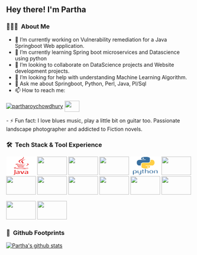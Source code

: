 <h2>Hey there! I'm Partha</h2>

### 👨🏻‍💻 &nbsp;About Me
- 🔭 I’m currently working on Vulnerability remediation for a Java Springboot Web application.
- 🌱 I’m currently learning Spring boot microservices and Datascience using python
- 👯 I’m looking to collaborate on DataScience projects and Website development projects.
- 🤔 I’m looking for help with understanding Machine Learning Algorithm.
- 💬 Ask me about Springboot, Python, Perl, Java, Pl/Sql
- 📫 How to reach me: 
<p>
<a href="https://www.linkedin.com/in/partharoychowdhury-117/" target="blank"><img align="center" src="https://cdn.jsdelivr.net/npm/simple-icons@3.0.1/icons/linkedin.svg" alt="partharoychowdhury" height="30" width="40" /></a>
<a href = "mailto: pchowdhury.apple@gmail.com"><img align="center" src="https://simpleicons.org/icons/gmail.svg" height="30" width="40" /></a>
</p>
<!--- 😄 Pronouns: ... -->
- ⚡ Fun fact: I love blues music, play a little bit on guitar too. Passionate landscape photographer and addicted to Fiction novels.

### 🛠 &nbsp;Tech Stack & Tool Experience
<p align="left">
  <img height="50" width="80" src="https://github.com/devicons/devicon/blob/master/icons/java/java-plain-wordmark.svg"/>
  <img height="50" width="80" src="https://img.utdstc.com/icon/3c7/fcf/3c7fcf4930fa9402c22cee35e03fe9fcf9e8e47c9381d6b9e6922d71ee2e067a:200"/>
  <img height="50" width="80" src="https://www.vectorlogo.zone/logos/springio/springio-ar21.svg"/>
  <img height="50" width="80" src="https://www.vectorlogo.zone/logos/perl/perl-ar21.svg"/>
  <img height="50" width="80" src="https://github.com/devicons/devicon/blob/master/icons/python/python-original-wordmark.svg"/>
  <img height="50" width="80" src="https://img.icons8.com/plasticine/100/000000/oracle-pl-sql--v3.png"/>
  <img height="50" width="80" src="https://about.gitlab.com/images/devops-tools/veracode-logo.png"/>
  <img height="50" width="80" src="http://jtuts.com/wp-content/uploads/2016/03/spring-tool-suite-project-logo.png"/>
  <img height="50" width="80" src="https://www.vectorlogo.zone/logos/appdynamics/appdynamics-ar21.svg"/>
  <img height="50" width="80" src="https://zhihuicao.files.wordpress.com/2016/05/pandas.png?w=399&h=207&crop=1"/>
  <img height="50" width="80" src="https://miro.medium.com/max/1400/0*Q2P7piuSxFQIq60Z.jpg"/>
  <img height="50" width="80" src="https://encrypted-tbn0.gstatic.com/images?q=tbn:ANd9GcTI6hHB_okkxDj1Yo_UlNEQLGzxVQWpxzeYEnm1bYL_ca76r2LAtmbaclIFwr58Qu_3cUU&usqp=CAU"/>
  </p>
  <p>
  <img height="50" width="80" src="https://images.ctfassets.net/76f8cs5bg9si/38ggNE1ggnjPLDGP3fV6Sb/1dd26f4f7dcd5767f0362cee8369ac92/Feature-Photo-Tableau.png?w=2560&q=100"/>
  <img height="50" width="80" src="https://miro.medium.com/max/750/1*qsMH3spHzOErEBvK0-fKWw@2x.jpeg"/>
</p>

### 👣 &nbsp;Github Footprints
[![Partha's github stats](https://github-readme-stats.vercel.app/api?username=learningPartha&count_private=true&show_icons=true&theme=radical&hide_rank=false)](https://github.com/learningPartha/github-readme-stats)
